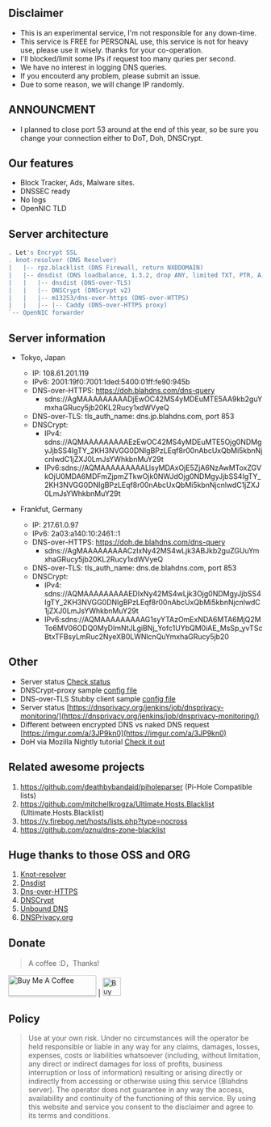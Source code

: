 ## Disclaimer
* This is an experimental service, I'm not responsible for any down-time. 
* This service is FREE for PERSONAL use, this service is not for heavy use, please use it wisely. thanks for your co-operation.
* I'll blocked/limit some IPs if request too many quries per second.
* We have no interest in logging DNS queries.
* If you encouterd any problem, please submit an issue.
* Due to some reason, we will change IP randomly.

## ANNOUNCMENT
* I planned to close port 53 around at the end of this year, so be sure you change your connection either to DoT, Doh, DNSCrypt.

## Our features
* Block Tracker, Ads, Malware sites.
* DNSSEC ready
* No logs
* OpenNIC TLD

## Server architecture
```bash
. Let's Encrypt SSL
. knot-resolver (DNS Resolver)
|   |-- rpz.blacklist (DNS Firewall, return NXDDOMAIN)
|   |-- dnsdist (DNS loadbalance, 1.3.2, drop ANY, limited TXT, PTR, A, AAAA qps/IP)
|   |   |-- dnsdist (DNS-over-TLS)
|   |   |-- DNSCrypt (DNScrypt v2)
|   |   |-- m13253/dns-over-https (DNS-over-HTTPS)
|   |   |-- |-- Caddy (DNS-over-HTTPS proxy)
`-- OpenNIC forwarder
```
## Server information
- Tokyo, Japan
  * IP: 108.61.201.119 
  * IPv6: 2001:19f0:7001:1ded:5400:01ff:fe90:945b
  * DNS-over-HTTPS: https://doh.blahdns.com/dns-query
    * sdns://AgMAAAAAAAAADjEwOC42MS4yMDEuMTE5AA9kb2guYmxhaGRucy5jb20KL2Rucy1xdWVyeQ
  * DNS-over-TLS: tls_auth_name: dns.jp.blahdns.com, port 853
  * DNSCrypt:
    * IPv4:  sdns://AQMAAAAAAAAAEzEwOC42MS4yMDEuMTE5Ojg0NDMgyJjbSS4IgTY_2KH3NVGG0DNIgBPzLEqf8r00nAbcUxQbMi5kbnNjcnlwdC1jZXJ0LmJsYWhkbnMuY29t
    * IPv6:sdns://AQMAAAAAAAAALlsyMDAxOjE5ZjA6NzAwMToxZGVkOjU0MDA6MDFmZjpmZTkwOjk0NWJdOjg0NDMgyJjbSS4IgTY_2KH3NVGG0DNIgBPzLEqf8r00nAbcUxQbMi5kbnNjcnlwdC1jZXJ0LmJsYWhkbnMuY29t

- Frankfut, Germany
  * IP: 217.61.0.97
  * IPv6: 2a03:a140:10:2461::1
  * DNS-over-HTTPS: https://doh.de.blahdns.com/dns-query
    * sdns://AgMAAAAAAAAACzIxNy42MS4wLjk3ABJkb2guZGUuYmxhaGRucy5jb20KL2Rucy1xdWVyeQ
  * DNS-over-TLS: tls_auth_name: dns.de.blahdns.com, port 853
  * DNSCrypt:
    * IPv4:    sdns://AQMAAAAAAAAAEDIxNy42MS4wLjk3Ojg0NDMgyJjbSS4IgTY_2KH3NVGG0DNIgBPzLEqf8r00nAbcUxQbMi5kbnNjcnlwdC1jZXJ0LmJsYWhkbnMuY29t 
    * IPv6:sdns://AQMAAAAAAAAAG1syYTAzOmExNDA6MTA6MjQ2MTo6MV06ODQ0MyDImNtJLgiBNj_Yofc1UYbQM0iAE_MsSp_yvTScBtxTFBsyLmRuc2NyeXB0LWNlcnQuYmxhaGRucy5jb20

## Other
* Server status [Check status](https://stats.blahdns.com)
* DNSCrypt-proxy sample [config file](https://github.com/ookangzheng/blahdns/blob/master/dnscrypt/dnscrypt-proxy.toml)
* DNS-over-TLS Stubby client sample [config file](https://github.com/ookangzheng/blahdns/blob/master/stubby/stubby.yml)
* Server status [https://dnsprivacy.org/jenkins/job/dnsprivacy-monitoring/](https://dnsprivacy.org/jenkins/job/dnsprivacy-monitoring/)
* Different between encrypted DNS vs naked DNS request [https://imgur.com/a/3JP9kn0](https://imgur.com/a/3JP9kn0)
* DoH via Mozilla Nightly tutorial [Check it out](https://www.ookangzheng.com/mozilla-nightly-enable-dns-over-https/)

## Related awesome projects
1. https://github.com/deathbybandaid/piholeparser (Pi-Hole Compatible lists)
2. https://github.com/mitchellkrogza/Ultimate.Hosts.Blacklist (Ultimate.Hosts.Blacklist)
3. https://v.firebog.net/hosts/lists.php?type=nocross
4. https://github.com/oznu/dns-zone-blacklist

## Huge thanks to those OSS and ORG
1. [Knot-resolver](https://github.com/CZ-NIC/knot-resolver)
2. [Dnsdist](https://dnsdist.org)
3. [Dns-over-HTTPS](https://github.com/m13253/dns-over-https)
4. [DNSCrypt](http://dnscrypt.info/)
5. [Unbound DNS](https://nlnetlabs.nl/projects/unbound)
5. [DNSPrivacy.org](https://dnsprivacy.org)

## Donate
> A coffee :D，Thanks!

<a href="https://buymeacoff.ee/elk6NqZhi" target="_blank"><img src="https://www.buymeacoffee.com/assets/img/custom_images/orange_img.png" alt="Buy Me A Coffee" style="height: 41px !important;width: 174px !important;box-shadow: 0px 3px 2px 0px rgba(190, 190, 190, 0.5) !important;-webkit-box-shadow: 0px 3px 2px 0px rgba(190, 190, 190, 0.5) !important;" ></a>
|
<a href='https://ko-fi.com/P5P4GPQ8' target='_blank'><img height='36' style='border:0px;height:36px;' src='https://az743702.vo.msecnd.net/cdn/kofi4.png?v=0' border='0' alt='Buy Me a Coffee at ko-fi.com' /></a>

## Policy
> Use at your own risk. Under no circumstances will the operator be held responsible or liable in any way for any claims, damages, losses, expenses, costs or liabilities whatsoever (including, without limitation, any direct or indirect damages for loss of profits, business interruption or loss of information) resulting or arising directly or indirectly from accessing or otherwise using this service (Blahdns server). The operator does not guarantee in any way the access, availability and continuity of the functioning of this service. By using this website and service you consent to the disclaimer and agree to its terms and conditions.
